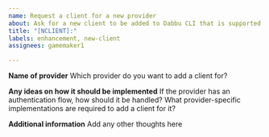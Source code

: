 ```yaml
---
name: Request a client for a new provider
about: Ask for a new client to be added to Dabbu CLI that is supported by Dabbu server
title: "[NCLIENT]:"
labels: enhancement, new-client
assignees: gamemaker1

---
```


**Name of provider**
Which provider do you want to add a client for?

**Any ideas on how it should be implemented**
If the provider has an authentication flow, how should it be handled? What provider-specific implementations are required to add a client for it?

**Additional information**
Add any other thoughts here
